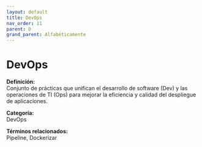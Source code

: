 ```yaml
---
layout: default
title: DevOps
nav_order: 11
parent: D
grand_parent: Alfabéticamente
---
```


# DevOps

**Definición:**  
Conjunto de prácticas que unifican el desarrollo de software (Dev) y las operaciones de TI (Ops) para mejorar la eficiencia y calidad del despliegue de aplicaciones.

**Categoría:**  
DevOps  

  


**Términos relacionados:**  
Pipeline, Dockerizar
